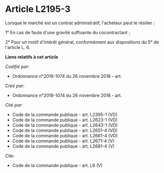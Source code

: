 # Article L2195-3

Lorsque le marché est un contrat administratif, l'acheteur peut le résilier : 

1° En cas de faute d'une gravité suffisante du cocontractant ; 

2° Pour un motif d'intérêt général, conformément aux dispositions du 5° de l'article L. 6.

**Liens relatifs à cet article**

_Codifié par_:

  - Ordonnance n°2018-1074 du 26 novembre 2018 - art.

_Créé par_:

  - Ordonnance n°2018-1074 du 26 novembre 2018 - art.

_Cité par_:

  - Code de la commande publique - art. L2395-1 (VD)
  - Code de la commande publique - art. L2623-1 (VD)
  - Code de la commande publique - art. L2643-1 (VD)
  - Code de la commande publique - art. L2651-4 (VD)
  - Code de la commande publique - art. L2661-4 (VD)
  - Code de la commande publique - art. L2671-4 (V)
  - Code de la commande publique - art. L2681-4 (V)

_Cite_:

  - Code de la commande publique - art. L6 (V)
